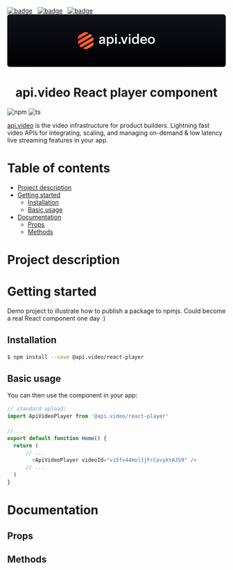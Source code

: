 [![badge](https://img.shields.io/twitter/follow/api_video?style=social)](https://twitter.com/intent/follow?screen_name=api_video) &nbsp; [![badge](https://img.shields.io/github/stars/apivideo/api.video-react-player?style=social)](https://github.com/apivideo/api.video-react-player) &nbsp; [![badge](https://img.shields.io/discourse/topics?server=https%3A%2F%2Fcommunity.api.video)](https://community.api.video)
![](https://github.com/apivideo/API_OAS_file/blob/master/apivideo_banner.png)
<h1 align="center">api.video React player component</h1>

![npm](https://img.shields.io/npm/v/@api.video/react-player) ![ts](https://badgen.net/badge/-/TypeScript/blue?icon=typescript&label)


[api.video](https://api.video) is the video infrastructure for product builders. Lightning fast video APIs for integrating, scaling, and managing on-demand & low latency live streaming features in your app.

# Table of contents

- [Project description](#project-description)
- [Getting started](#getting-started)
  - [Installation](#installation)
  - [Basic usage](#basic-usage)
- [Documentation](#documentation)
  - [Props](#props)
  - [Methods](#methods)

# Project description


# Getting started

Demo project to illustrate how to publish a package to npmjs. 
Could become a real React component one day :)

## Installation

```sh
$ npm install --save @api.video/react-player
```

## Basic usage

You can then use the component in your app: 

```typescript
// standard upload:
import ApiVideoPlayer from '@api.video/react-player'

//...
export default function Home() {
  return (
      // ...
        <ApiVideoPlayer videoId="vi5fv44Hol1jFrCovyktAJS9" />
      // ...
  )
}
```

# Documentation

## Props

## Methods